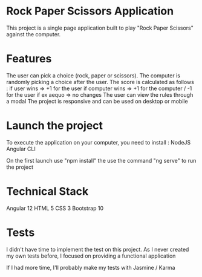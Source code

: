 # Rock Paper Scissors Application
This project is a single page application built to play "Rock Paper Scissors" against the computer. 

# Features 
The user can pick a choice (rock, paper or scissors). 
The computer is randomly picking a choice after the user. 
The score is calculated as follows : 
    if user wins => +1 for the user 
    if computer wins => +1 for the computer / -1 for the user 
    if ex aequo => no changes 
The user can view the rules through a modal 
The project is responsive and can be used on desktop or mobile 

# Launch the project 
To execute the application on your computer, you need to install : 
    NodeJS
    Angular CLI 

On the first launch use "npm install" 
the use the command "ng serve" to run the project 
 
# Technical Stack 
Angular 12 
HTML 5 
CSS 3 
Bootstrap 10

# Tests 
I didn't have time to implement the test on this project. 
As I never created my own tests before, I focused on providing a functional application

If I had more time, I'll probably make my tests with Jasmine / Karma 
